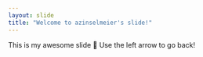 ```yaml
---
layout: slide
title: "Welcome to azinselmeier's slide!"
---
```

This is my awesome slide :tada:
Use the left arrow to go back!
